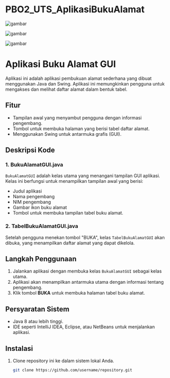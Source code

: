 # PBO2_UTS_AplikasiBukuAlamat

![gambar](https://github.com/user-attachments/assets/eedf953d-09bf-41f5-8788-0f2a14a6f5c0)

![gambar](https://github.com/user-attachments/assets/4a53371b-a27d-4de7-a6eb-6d773ddeb128)

![gambar](https://github.com/user-attachments/assets/8e7ecef1-99ca-4bdf-9155-2cbdd99b2d0d)

# Aplikasi Buku Alamat GUI

Aplikasi ini adalah aplikasi pembukuan alamat sederhana yang dibuat menggunakan Java dan Swing. Aplikasi ini memungkinkan pengguna untuk mengakses dan melihat daftar alamat dalam bentuk tabel.

## Fitur
- Tampilan awal yang menyambut pengguna dengan informasi pengembang.
- Tombol untuk membuka halaman yang berisi tabel daftar alamat.
- Menggunakan Swing untuk antarmuka grafis (GUI).

## Deskripsi Kode

### 1. **BukuAlamatGUI.java**

`BukuAlamatGUI` adalah kelas utama yang menangani tampilan GUI aplikasi. Kelas ini berfungsi untuk menampilkan tampilan awal yang berisi:
- Judul aplikasi
- Nama pengembang
- NIM pengembang
- Gambar ikon buku alamat
- Tombol untuk membuka tampilan tabel buku alamat.

### 2. **TabelBukuAlamatGUI.java**

Setelah pengguna menekan tombol "BUKA", kelas `TabelBukuAlamatGUI` akan dibuka, yang menampilkan daftar alamat yang dapat dikelola.

## Langkah Penggunaan

1. Jalankan aplikasi dengan membuka kelas `BukuAlamatGUI` sebagai kelas utama.
2. Aplikasi akan menampilkan antarmuka utama dengan informasi tentang pengembang.
3. Klik tombol **BUKA** untuk membuka halaman tabel buku alamat.

## Persyaratan Sistem

- Java 8 atau lebih tinggi.
- IDE seperti IntelliJ IDEA, Eclipse, atau NetBeans untuk menjalankan aplikasi.

## Instalasi

1. Clone repository ini ke dalam sistem lokal Anda.
   ```bash
   git clone https://github.com/username/repository.git
